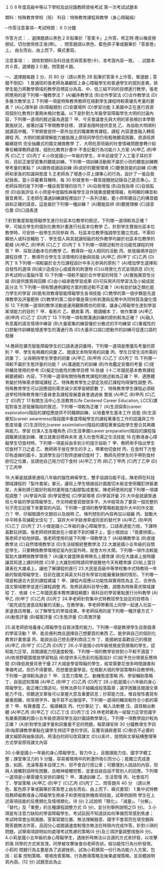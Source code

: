 １０８年度高級中等以下學校及幼兒園教師資格考試
第一次考試試題本

類科：特殊教育學校（班）
科目：特殊教育課程與教學（身心障礙組）


─作答注意事項─
考試時間：８０分鐘

作答方式：
．選擇題請以黑色２Ｂ鉛筆於「答案卡」上作答，修正時
應以橡皮擦擦拭，切勿使用修正液(帶)。
．問答題請以黑色、藍色原子筆或鋼筆於「答案卷」上，
由左而右、由上而下、橫式書寫。

注意事項：
．請核對類科及科目是否與答案卷(卡)、准考證內容一致。
．試題本共６頁，選擇題３０題，問答題４題。


一、選擇題每題 2 分，共 60 分（請以黑色 2B 鉛筆於答案卡上作答，單選題；答錯不倒扣）
1.普通班的張老師為兼顧班上身心障礙學生和普通學生的個別差異，依學生能力將數學領域的教學目標區分為高、中、低三組不同的目標進行教學。張老師應用的是下列哪一種教學法？
(A)編序教學法 (B)合作學習法 (C)合作教學法 (D)多層次教學法
2.下列哪一項是特殊教育教師在規劃學生課程時較需優先考量的要素？
(A)心理年齡 (B)障礙類別 (C)安置場所 (D)學習功能
3.某國中正在進行資源班個別化教育計畫期末檢討會議。以下是針對九年級學習障礙學生大明的討論內容，下列哪一選項的敘述最為適當？
甲、今天會議會先與大明的家長檢討本學期實施狀況，接著討論下學期教學目標，
請家長隨時提供意見
乙、為協助大明順利就讀高中職，下學期會提供一節外加式的職業教育課程，課程
內容還會融入轉銜課程
丙、大明的閱讀理解能力雖能跟上原班同學但仍有輕微聽寫困難，資源班將繼續提供
完全抽離式的國文補救教學
丁、大明在原班級的社會情緒問題會轉介給專任輔導教師處理，個別化教育計畫中
不會記載行為功能介入方案
(A)甲乙 (B)甲丙 (C)乙丁 (D)丙丁
4.小欣是國小一年級的學生，半年前接受了人工電子耳的手術，目前正接受密集的聽能訓練。下列哪一項訓練活動較不屬於小欣的聽能訓練教學考量的重點？
(A)讀唇或讀話訓練 (B)良好的聽覺環境
(C)聽覺技能的訓練 (D)教師和家長的知識與態度
5.王老師為了增進小芬上課專心的行為，設計了一張自我紀錄表。當小芬戴著耳機時，每 30 秒就會有一聲音提醒她記錄自己是否專心。王老師採用的是下列哪一種自我管理的技巧？
(A)自我增強 (B)自我指導 (C)自我監控 (D)自我評估
6.小齊是中度腦性麻痺學生且伴隨重度聽覺障礙，有明顯的構音和聲音異常，王老師在溝通訓練課程裡設計了一系列活動，要小齊聆聽自己的構音錯誤和正確的語音。這是屬於下列哪一種訓練？
(A)聽能區辨 (B)聽覺理解 (C)語音位置 (D)口語表達

7.針對重度智能障礙學生進行社區本位教學的敘述，下列哪一選項較為正確？
甲、可結合學生的個別化教育計畫進行社區本位教學
乙、針對學生實施社區本位教學時，可安排一般學生共同參與
丙、社區本位教學強調學生獨立完成，不需仰賴他人或科技輔助
丁、學生個人與其就讀班級的校外教學均屬於社區本位教學的範疇
(A)甲乙 (B)甲丙 (C)乙丁 (D)丙丁
8.下列哪一項敘述較符合功能性課程的特質？
甲、採取活動本位的教學
乙、教導與一般人相同的活動
丙、依發展順序設計課程目標
丁、教導符合學生生活環境的活動與技能
(A)甲乙 (B)甲丁 (C)乙丙 (D)丙丁
9.下列哪一項較屬於全方位課程設計中多元參與的原則？
(A)增加學生選擇和自發性的選項 (B)減少造成分心或威脅的刺激物
(C)以視覺化方式呈現訊息 (D)允許考試時以電腦作答
10.下列哪一項較不屬於合作學習的特質？
(A)實施異質性分組 (B)提供獎賞與回饋
(C)由小組承擔學習成果 (D)可採用共同學習法及小組成就區分法
11.下列哪一項有關通例課程方案的敘述較不正確？
(A)有助於缺乏類化能力學生的學習
(B)能有效教導智能障礙學生各項技能
(C)教學的第一個步驟是先選擇教學及評量範例
(D)教學的第二個步驟是需分析刺激與反應中共同特質及變化情形
12.下列哪一選項的教學活動是運用觀察模仿的原理，讓身心障礙學生達到學習某項能力的目的？
甲、看影片
乙、聽故事
丙、閱讀繪本
丁、做作業單
(A)甲乙 (B)甲丙 (C)乙丁 (D)丙丁
13.下列哪一項有關溝通訓練的原則較為正確？
(A)融入有意義的語言情境中練習
(B)大量密集的練習優於分散式的平均練習
(C)重複性的口腔動作訓練能增進學生的溝通行為
(D)大量非口語口腔動作的訓練可促進口語的發展

14.教師在擴充智能障礙學生的口語表達詞彙時，下列哪一選項是應優先考量的原則？
甲、學生有興趣的詞彙
乙、閱讀文本時常用的詞彙
丙、學生日常生活所需的詞彙
丁、父母期待學生學會的詞彙
(A)甲乙 (B)甲丙 (C)乙丁 (D)丙丁
15.下列哪一項較不屬於生態評量的功能？
(A)溝通能力的訓練 (B)作為鑑定安置的考量
(C)提供輔具使用的參考 (D)擬定功能性的教學目標
16.依據《十二年國民基本教育課程綱要總綱》內容，下列哪一選項有關特殊教育課程的敘述較為正確？
甲、適應體育屬於特殊需求領域課程
乙、特殊教育學生之部定及校訂課程均得彈性調整
丙、特殊教育學生可以因應個別需求減少其學習總節數
丁、特殊教育學生課程必須經過學校特殊教育推行委員會及課程發展委員會通過後
實施
(A)甲乙 (B)甲丙 (C)乙丁 (D)丙丁
17.有關生活中心生涯教育(Life Centered Career Education, LCCE)課程對各生涯發展階段的敘述，下列哪一項較為正確？
(A)生涯探索(career exploration)階段的課程應提供不同職類訓練，以培養學生基本工作
技能
(B)生涯覺知(career awareness)階段國中重度障礙學生的課程著重在工作的認識與工作
態度培養
(C)生涯同化(career assimilation)階段的課程著重協助學生整合其興趣與能力，學習
扮演人生各種角色
(D)生涯準備(career preparation)階段的課程強調職業技能訓練、確立就業目標與未來
進入社會所需之生活技能
18.在教導身心障礙學生切食材時，下列哪一項是採由多到少的提示協助？
甲、教師用手指出學生切食材下刀之處
乙、教師將手放在學生的手上，帶著他切食材
丙、在食材下方墊印有虛線的圖卡，並請學生自行對齊虛線切食材
丁、教師先把學生的手帶到食材欲切之位置，並請他自己用力切下食材
(A)甲乙丁丙 (B)乙丁甲丙 (C)丙丁乙甲 (D)丁乙丙甲

19.大華是就讀普通班八年級的腦性麻痺學生，雙手協調功能不佳。陳老師在科技領域課程的「製作書架」單元，讓班上學生根據設計圖裁切木板並使用鐵釘拼裝書架，大華則將已裁好的板材運用強力黏膠製成書架。陳老師使用的是下列哪一項課程調整？
(A)學習內容 (B)學習歷程 (C)學習環境 (D)學習評量
20.大中是就讀普通班七年級的學習障礙學生，作文時總會寫錯很多字。大中經常為了要寫一個完整的句子而忘記接下來要寫的內容。下列哪一選項的教學策略較能提升大中的作文能力？
甲、仔細閱讀作文題目以及說明
乙、條列想到的內容再加以組織
丙、鼓勵大中平時多背誦範文佳句
丁、容許大中字跡潦草或同音的替代字
(A)甲乙 (B)甲丙 (C)乙丁 (D)丙丁
21.小傑是國小二年級的身心障礙學生，口語表達能力弱，下課時喜歡玩拼圖。張老師把拼圖放在小傑拿不到的櫃子上，當小傑說出：「我要拼圖」，張老師才給他拼圖。張老師使用的是下列哪一項教學法？
(A)結構教學法 (B)直接教學法
(C)自然環境教學法 (D)生活經驗統整教學法
22.大雄是國小五年級的自閉症學生，只要轉換教學環境從室內到室外時，就會大吵大鬧。下列哪一項作法較能幫助大雄轉換教學環境？
(A)讓大雄當隊長帶隊去上體育課
(B)在大雄桌上放時鐘讓其知道上課的時間
(C)早上大雄到校時請同學提醒他今天有體育課
(D)貼上當日課表在大雄桌上，讓他了解課程的進行
23.大民是高級中等學校集中式特教班一年級的智能障礙學生，目前在國文與英文科目有學習功能嚴重缺損的情形。下列哪一項是較適合大民的課程建議？
甲、課程內容應以功能性與實用性為主
乙、合併為語文領域教學並進行課程調整
丙、免修該兩科目學分數，調整為特殊需求領域課程
丁、依據《十二年國民基本教育課程綱要》兩科目的學習重點進行分科教學
(A)甲乙 (B)甲丁 (C)乙丙 (D)丙丁
24.李老師針對集中式特教班學生設定的目標為：「能完成在速食店點餐的活動」。在教學後，李老師帶著班上同學一起進入社區一家速食店用餐，以了解學生的學習成果。李老師採用的是下列哪一種評量方式？
(A)動態評量 (B)檔案評量 (C)生態評量 (D)真實評量

25.吳老師欲培養身心障礙學生自我決策的能力，下列哪一項是教導學生自我倡導的學習活動？
甲、能去便利商店選擇自己想要買的東西
乙、能參與自己的個別化教育計畫會議
丙、能說出自己想去便利商店工作
丁、能接納並喜歡自己的樣貌
(A)甲乙 (B)甲丁 (C)乙丙 (D)丙丁
26.小平是國小四年級視覺皮質損傷的學生，認知能力正常，具閱讀能力但速度較慢。下列哪一項的教學安排對小平較不適當？
(A)依視野範圍擺放學習物品 (B)提供多元色彩的版面設計
(C)給予充分視覺反應時間 (D)降低視覺背景干擾
27.大城是學習障礙的學生，經常需要花很多時間讀書和準備考試，但仍不得要領，而想要放棄學習。在規劃大城的學習策略科目教學時，下列哪一選項較為適合？
甲、注意力策略
乙、動機態度策略
丙、學習輔助策略
丁、自我認知策略
(A)甲乙 (B)甲丁 (C)乙丙 (D)丙丁
28.小凱是國小六年級的身心障礙學生，能正確口頭造句，但無法將句子組織成段落篇章；識字困難且閱讀文章能力不佳，但聽過文章後可以掌握大意及重要訊息；抄寫能力佳，惟自發性書寫有嚴重困難，除常用字外，幾乎寫不出幾個字。下列哪一選項的輔具較符合小凱的需求？
甲、有聲書籍
乙、報讀輔具
丙、代抄筆記
丁、輸入法軟體
戊、語音輸出軟體
(A)甲乙丙 (B)甲乙丁 (C)乙丁戊 (D)丙丁戊
29.林老師要為一組智力正常但識字有嚴重困難的國小五年級資源班學生設計國語教學單元，下列哪一項教學設計較為正確？
(A)針對學生識字量和詞彙量不足的問題，每節課安排 30 分鐘教導生字詞
(B)每節課教學重點在讓學生辨認不會的字詞，反覆背誦與書寫
(C)刪去不必要的課文細節與抽象語詞，用淺白的詞句改寫課文
(D)以影片、提問與文章結構整理等方式學習原班課文內容

30.小華是國小一年級的身心障礙學生，智力中上，且閱讀能力佳、國字字體工整；課堂專注力約 5 分鐘，容易被環境中的刺激所吸引而分心；能獨立完成進食、如廁、洗澡等基本自理工作，但不會自行搭公車；可聽懂別人說話的內容，但與人接觸對話時有困難，且眼神接觸短暫，並會自說自話不管別人的回應。下列哪一選項是小華需優先安排的課程？
甲、溝通訓練
乙、生活管理
丙、社會技巧
丁、學習策略
(A)甲乙 (B)甲丁 (C)乙丙 (D)丙丁
二、問答題共 40 分
（請以黑色、藍色原子筆或鋼筆於答案卷上由左而右、由上而下、橫式書寫）
1.集中式特教班教師擬教導身心障礙學生擦桌子和使用提款機兩項技能，試舉例說明
學生在上述兩項技能的反應類化及情境類化。(8 分)
2.試說明「簡化」、「減量」、「分解」、「替代」及「重整」的五種課程調整方式
(5 分)，並分別舉例說明之(5 分)。
3.小琪是有注意力缺陷的學習障礙學生，考試前因不知道該如何準備而常感到焦慮；
考試時常會出現漏題、答案寫錯位置、無法理解題意、國字不會寫而在填空題與
簡答題無法作答，且因分心或閱讀速度較慢亦無法在時限內完成作答。針對小琪的
問題，試舉兩項說明如何處理考試焦慮的策略(4 分)及三項評量調整措施(6 分)。
4.小莉是國小五年級的身心障礙學生，遇挫折時無法以合適的方式來抒發，以攻擊抓傷
同學的方式來宣洩，同學被攻擊後會向老師告狀。經功能性行為分析發現，小莉的
問題行為主要是為了逃避挫折。試為小莉撰寫一份行為功能介入方案，包括：前事
控制策略、環境改善策略、行為教導策略及後果處理策略，並具體說明其內涵。(12 分)
試題至此為止